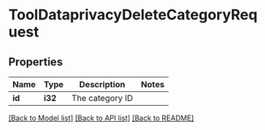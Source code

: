 # ToolDataprivacyDeleteCategoryRequest

## Properties

Name | Type | Description | Notes
------------ | ------------- | ------------- | -------------
**id** | **i32** | The category ID | 

[[Back to Model list]](../README.md#documentation-for-models) [[Back to API list]](../README.md#documentation-for-api-endpoints) [[Back to README]](../README.md)



